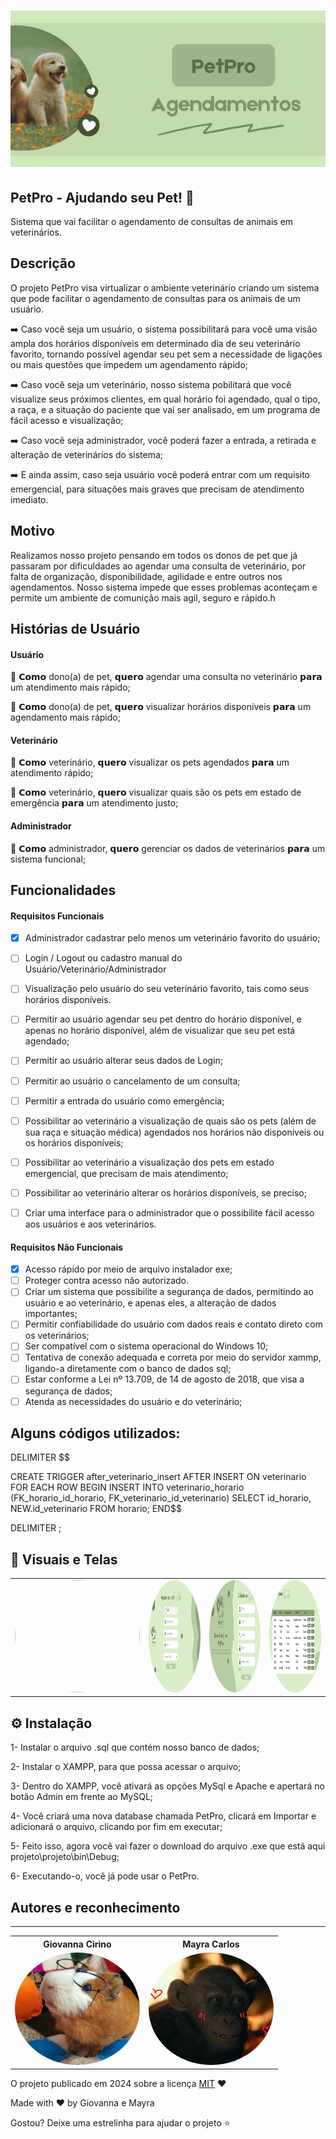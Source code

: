 
<h1 align="center">
    <a href="https://laravelcollective.com/tools/banner">
        <img alt="Banner" title="#Banner" style="object-fit: cover; height:250px;" src="petproBanner.png"  />
    </a>
</h1>

## PetPro - Ajudando seu Pet! 🐾 

Sistema que vai facilitar o agendamento de consultas de animais em veterinários.          

## Descrição          

O projeto PetPro visa virtualizar o ambiente veterinário criando um sistema que pode facilitar o agendamento de consultas para os animais de um usuário. 

➡️ Caso você seja um usuário, o sistema possibilitará para você uma visão ampla dos horários dísponíveis em determinado dia de seu veterinário favorito, 
tornando possível agendar seu pet sem a necessidade de ligações ou mais questões que impedem um agendamento rápido;

➡️ Caso você seja um veterinário, nosso sistema pobilitará que você visualize seus próximos clientes, em qual horário foi agendado, qual o tipo,
a raça, e a situação do paciente que vai ser analisado, em um programa de fácil acesso e visualização;

➡️ Caso você seja administrador, você poderá fazer a entrada, a retirada e alteração de veterinários do sistema;

➡️ E ainda assim, caso seja usuário você poderá entrar com um requisito emergencial, para situações mais graves que precisam de atendimento imediato.


## Motivo

Realizamos nosso projeto pensando em todos os donos de pet que já passaram por dificuldades ao agendar uma consulta de veterinário, por falta de organização,
disponibilidade, agilidade e entre outros nos agendamentos. Nosso sistema impede que esses problemas aconteçam e permite um ambiente de comunição mais agil,
seguro e rápido.h

## Histórias de Usuário

#### Usuário

👥 𝗖𝗼𝗺𝗼 dono(a) de pet, 𝗾𝘂𝗲𝗿𝗼 agendar uma consulta no veterinário 𝗽𝗮𝗿𝗮 um atendimento mais rápido;

👥 𝗖𝗼𝗺𝗼 dono(a) de pet, 𝗾𝘂𝗲𝗿𝗼 visualizar horários disponíveis 𝗽𝗮𝗿𝗮 um agendamento mais rápido;

#### Veterinário

👥 𝗖𝗼𝗺𝗼 veterinário, 𝗾𝘂𝗲𝗿𝗼 visualizar os pets agendados 𝗽𝗮𝗿𝗮 um atendimento rápido;

👥 𝗖𝗼𝗺𝗼 veterinário, 𝗾𝘂𝗲𝗿𝗼 visualizar quais são os pets em estado de emergência 𝗽𝗮𝗿𝗮 um atendimento justo;

#### Administrador

👥 𝗖𝗼𝗺𝗼 administrador, 𝗾𝘂𝗲𝗿𝗼 gerenciar os dados de veterinários 𝗽𝗮𝗿𝗮 um sistema funcional;


## Funcionalidades

#### Requisitos Funcionais
- [x] Administrador cadastrar pelo menos um veterinário favorito do usuário;
- [ ] Login / Logout ou cadastro manual do Usuário/Veterinário/Administrador
- [ ] Visualização pelo usuário do seu veterinário favorito, tais como seus horários disponíveis.
- [ ] Permitir ao usuário agendar seu pet dentro do horário disponível, e apenas no horário disponível, além de visualizar que seu pet está agendado;
- [ ] Permitir ao usuário alterar seus dados de Login;
- [ ] Permitir ao usuário o cancelamento de um consulta;
- [ ] Permitir a entrada do usuário como emergência;
- [ ] Possibilitar ao veterinário a visualização de quais são os pets (além de sua raça e situação médica) agendados nos horários não disponíveis ou os horários disponíveis;
- [ ] Possibilitar ao veterinário a visualização dos pets em estado emergencial, que precisam de mais atendimento;
- [ ] Possibilitar ao veterinário alterar os horários disponíveis, se preciso;
- [ ] Criar uma interface para o administrador que o possibilite fácil acesso aos usuários e aos veterinários.


#### Requisitos Não Funcionais
- [x] Acesso rápido por meio de arquivo instalador exe;
- [ ] Proteger contra acesso não autorizado.
- [ ] Criar um sistema que possibilite a segurança de dados, permitindo ao usuário e ao veterinário, e apenas eles, a alteração de dados importantes;
- [ ] Permitir confiabilidade do usuário com dados reais e contato direto com os veterinários;
- [ ] Ser compatível com o sistema operacional do Windows 10;
- [ ] Tentativa de conexão adequada e correta por meio do servidor xammp, ligando-a diretamente com o banco de dados sql;
- [ ] Estar conforme a Lei nº 13.709, de 14 de agosto de 2018, que visa a segurança de dados;
- [ ] Atenda as necessidades do usuário e do veterinário;

## Alguns códigos utilizados:

DELIMITER $$

CREATE TRIGGER after_veterinario_insert
AFTER INSERT ON veterinario
FOR EACH ROW
BEGIN
    INSERT INTO veterinario_horario (FK_horario_id_horario, FK_veterinario_id_veterinario)
    SELECT id_horario, NEW.id_veterinario
    FROM horario;
END$$

DELIMITER ;

## 📸 Visuais e Telas 

<table style="width:100%">
<tr>
 <td><img width="200" height="180" style="border-radius: 50%;" src="visualizar_horários.png"> </td>
 <td><img width="200" height="180" style="border-radius: 50%;" src="agendar_pet.png"> </td>
 <td><img width="200" height="180" style="border-radius: 50%;" src="cadastro.png"> </td>
 <td><img width="200" height="180" style="border-radius: 50%;" src="visuPets.png"> </td>
</tr>
</table>

## ⚙ Instalação   

1- Instalar o arquivo .sql que contém nosso banco de dados;

2- Instalar o XAMPP, para que possa acessar o arquivo;

3- Dentro do XAMPP, você ativará as opções MySql e Apache e apertará no botão Admin em frente ao MySQL;

4- Você criará uma nova database chamada PetPro, clicará em Importar e adicionará o arquivo, clicando por fim em executar;

5- Feito isso, agora você vai fazer o download do arquivo .exe que está aqui projeto\projeto\bin\Debug;

6- Executando-o, você já pode usar o PetPro.


## Autores e reconhecimento     


-------------
 <div align=center>
  <table style="width:100%">
    <tr align=center>
      <th><strong>Giovanna Cirino</strong></th>
      <th><strong>Mayra Carlos</strong></th>
    </tr>
    <tr align=center>
      <td>
        <a href="https://github.com/shyoutarou">
          <img width="200" height="180" style="border-radius: 50%;" src="eu-gi.jpg">
        </a>
      </td>
      <td>
        <a href="https://github.com/shyoutarou">
          <img width="200" height="180" style="border-radius: 50%;" src="mayra.jpg">
        </a>
      </td>
    </tr>
  </table>
</div> 
 
O projeto publicado em 2024 sobre a licença [MIT](./LICENSE) ❤️ 

Made with ❤️ by Giovanna e Mayra

Gostou? Deixe uma estrelinha para ajudar o projeto ⭐
